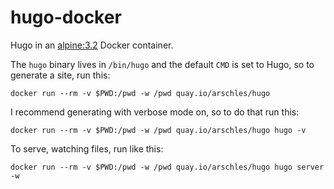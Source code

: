 # hugo-docker

Hugo in an [alpine:3.2](https://hub.docker.com/r/library/alpine/) Docker container.

The `hugo` binary lives in `/bin/hugo` and the default `CMD` is set to Hugo, so to generate a site, run this:

```console
docker run --rm -v $PWD:/pwd -w /pwd quay.io/arschles/hugo
```

I recommend generating with verbose mode on, so to do that run this:

```console
docker run --rm -v $PWD:/pwd -w /pwd quay.io/arschles/hugo hugo -v
```


To serve, watching files, run like this:

```console
docker run --rm -v $PWD:/pwd -w /pwd quay.io/arschles/hugo hugo server -w
```
